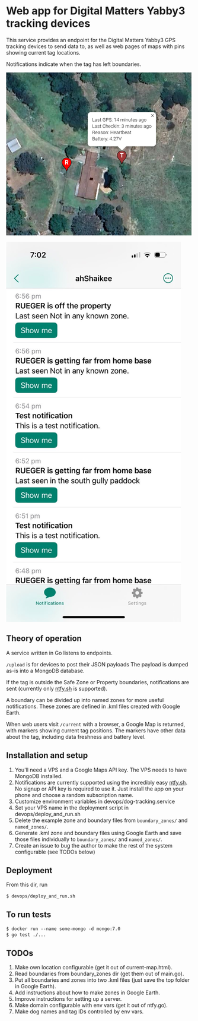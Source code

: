 # Web app for Digital Matters Yabby3 tracking devices

This service provides an endpoint for the Digital Matters Yabby3 GPS tracking
devices to send data to, as well as web pages of maps with pins showing current
tag locations.

Notifications indicate when the tag has left boundaries.

[<img src="screenshot.png">]()

[<img src="ntfy-screenshot.png">]()

## Theory of operation

A service written in Go listens to endpoints.

`/upload` is for devices to post their JSON payloads The payload is
dumped as-is into a MongoDB database.

If the tag is outside the Safe Zone or Property boundaries, notifications are
sent (currently only [ntfy.sh](https://ntfy.sh) is supported).

A boundary can be divided up into named zones for more useful notifications.
These zones are defined in .kml files created with Google Earth.

When web users visit `/current` with a browser, a Google Map is returned, with
markers showing current tag positions. The markers have other data about the
tag, including data freshness and battery level.


## Installation and setup

1. You'll need a VPS and a Google Maps API key. The VPS needs to have MongoDB
   installed.
2. Notifications are currently supported using the incredibly easy
   [ntfy.sh](https://ntfy.sh). No signup or API key is required to use it. Just
   install the app on your phone and choose a random subscription name.
3. Customize environment variables in devops/dog-tracking.service
4. Set your VPS name in the deployment script in devops/deploy_and_run.sh
5. Delete the example zone and boundary files from `boundary_zones/` and `named_zones/`.
6. Generate .kml zone and boundary files using Google Earth and save those files
   individually to `boundary_zones/` and `named_zones/`.
7. Create an issue to bug the author to make the rest of the system configurable
   (see TODOs below)



## Deployment

From this dir, run

    $ devops/deploy_and_run.sh


## To run tests

    $ docker run --name some-mongo -d mongo:7.0
    $ go test ./...


## TODOs

1. Make own location configurable (get it out of current-map.html).
2. Read boundaries from boundary_zones dir (get them out of main.go).
3. Put all boundaries and zones into two .kml files (just save the top folder in Google Earth).
4. Add instructions about how to make zones in Google Earth.
5. Improve instructions for setting up a server.
6. Make domain configurable with env vars (get it out of ntfy.go).
7. Make dog names and tag IDs controlled by env vars.
